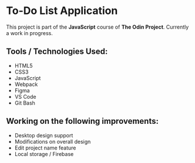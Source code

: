 # To-Do List Application

This project is part of the **JavaScript** course of **The Odin Project**. Currently a work in progress.

## Tools / Technologies Used:
- HTML5
- CSS3
- JavaScript
- Webpack
- Figma
- VS Code
- Git Bash

## Working on the following improvements:
- Desktop design support
- Modifications on overall design
- Edit project name feature
- Local storage / Firebase
